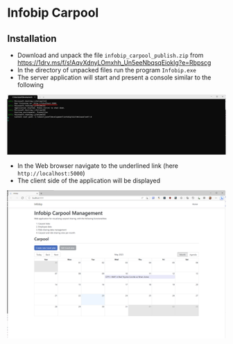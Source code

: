 # Infobip Carpool

## Installation

- Download and unpack the file `infobip_carpool_publish.zip` from https://1drv.ms/f/s!AqvXdnyLOmxhh_Un5eeNbqsqEioklg?e=Rbpscg
- In the directory of unpacked files run the program `Infobip.exe`
- The server application will start and present a console similar to the following 

![Server console](published_console.png)

- In the Web browser navigate to the underlined link (here `http://localhost:5000`)
- The client side of the application will be displayed

![Client browser](published_browser.png)
